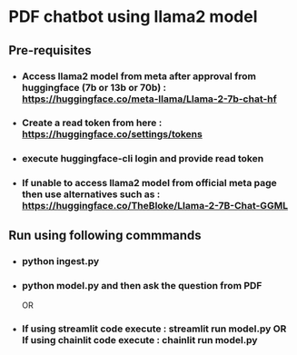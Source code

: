 # PDF chatbot using llama2 model

## Pre-requisites

- ### Access llama2 model from meta after approval from huggingface (7b or 13b or 70b) : <https://huggingface.co/meta-llama/Llama-2-7b-chat-hf>

- ### Create a read token from here : <https://huggingface.co/settings/tokens>

- ### execute huggingface-cli login and provide read token

- ### If unable to access llama2 model from official meta page then use alternatives such as : <https://huggingface.co/TheBloke/Llama-2-7B-Chat-GGML>

## Run using following commmands

- ### python ingest.py

- ### python model.py and then ask the question from PDF

  OR

- ### If using streamlit code execute : streamlit run model.py OR If using chainlit code execute : chainlit run model.py
